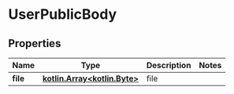 # UserPublicBody

## Properties
Name | Type | Description | Notes
------------ | ------------- | ------------- | -------------
**file** | [**kotlin.Array&lt;kotlin.Byte&gt;**](kotlin.Array&lt;kotlin.Byte&gt;.md) | file | 
